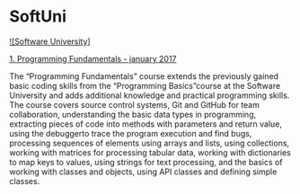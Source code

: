 # SoftUni
<a href="https://softuni.bg/trainings/1509/programming-fundamentals-january-2017" rel="Programming-Fundamentals">![Software University]


 1.<a href="https://github.com/Stradjazz/SoftUni/tree/master/Programming%20fundamentals%20C%23" > Programming Fundamentals - january 2017</a>
 <p>The “Programming Fundamentals” course extends the previously gained basic coding skills from the “Programming Basics”course at the Software University and adds additional knowledge and practical programming skills. The course covers source control systems, Git and GitHub for team collaboration, understanding the basic data types in programming, extracting pieces of code into methods with parameters and return value, using the debuggerto trace the program execution and find bugs, processing sequences of elements using arrays and lists, using collections, working with matrices for processing tabular data, working with dictionaries to map keys to values, using strings for text processing, and the basics of working with classes and objects, using API classes and defining simple classes.</p>
